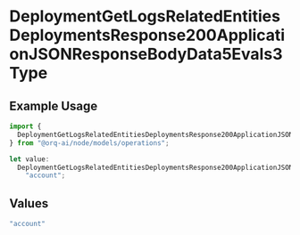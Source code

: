 # DeploymentGetLogsRelatedEntitiesDeploymentsResponse200ApplicationJSONResponseBodyData5Evals3Type

## Example Usage

```typescript
import {
  DeploymentGetLogsRelatedEntitiesDeploymentsResponse200ApplicationJSONResponseBodyData5Evals3Type,
} from "@orq-ai/node/models/operations";

let value:
  DeploymentGetLogsRelatedEntitiesDeploymentsResponse200ApplicationJSONResponseBodyData5Evals3Type =
    "account";
```

## Values

```typescript
"account"
```